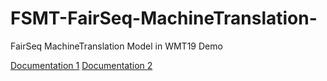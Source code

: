 # FSMT-FairSeq-MachineTranslation-
FairSeq MachineTranslation Model in WMT19 Demo

<a  href="https://huggingface.co/docs/transformers/model_doc/fsmt" >Documentation 1</a>
<a  href="https://huggingface.co/transformers/v3.2.0/model_doc/fsmt.html" >Documentation 2</a>
